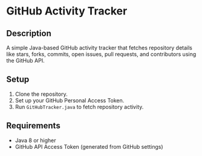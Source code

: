 # GitHub Activity Tracker

## Description
A simple Java-based GitHub activity tracker that fetches repository details like stars, forks, commits, open issues, pull requests, and contributors using the GitHub API.

## Setup
1. Clone the repository.
2. Set up your GitHub Personal Access Token.
3. Run `GitHubTracker.java` to fetch repository activity.

## Requirements
- Java 8 or higher
- GitHub API Access Token (generated from GitHub settings)
